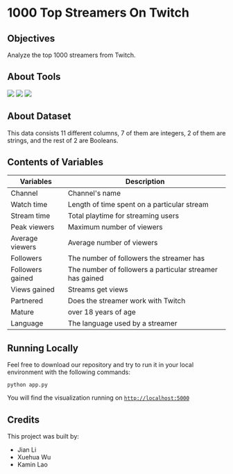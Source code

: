 # 1000 Top Streamers On Twitch

## Objectives  
Analyze the top 1000 streamers from Twitch. <br>

## About Tools
<img src="https://img.shields.io/badge/python%20-%2314354C.svg?&style=for-the-badge&logo=python&logoColor=white"/>  <img src="https://img.shields.io/badge/pandas%20-%23150458.svg?&style=for-the-badge&logo=pandas&logoColor=white" />  <img src="https://img.shields.io/badge/sqlite-%2307405e.svg?&style=for-the-badge&logo=sqlite&logoColor=white"/>

## About Dataset 
This data consists 11 different columns, 7 of them are integers, 2 of them are strings, and the rest of 2 are Booleans.

## Contents of Variables
|Variables|Description|
|-|-|
|Channel|Channel's name|
|Watch time|Length of time spent on a particular stream|
|Stream time|Total playtime for streaming users|
|Peak viewers|Maximum number of viewers|
|Average viewers|Average number of viewers|
|Followers|The number of followers the streamer has|
|Followers gained|The number of followers a particular streamer has gained|
|Views gained|Streams get views|
|Partnered|Does the streamer work with Twitch|
|Mature|over 18 years of age|
|Language|The language used by a streamer|

## Running Locally
  
Feel free to download our repository and try to run it in your local environment with the following commands:
```
python app.py
```
You will find the visualization running on [`http://localhost:5000`](http://localhost:5000)

## Credits

This project was built by:
 * Jian Li
 * Xuehua Wu
 * Kamin Lao

